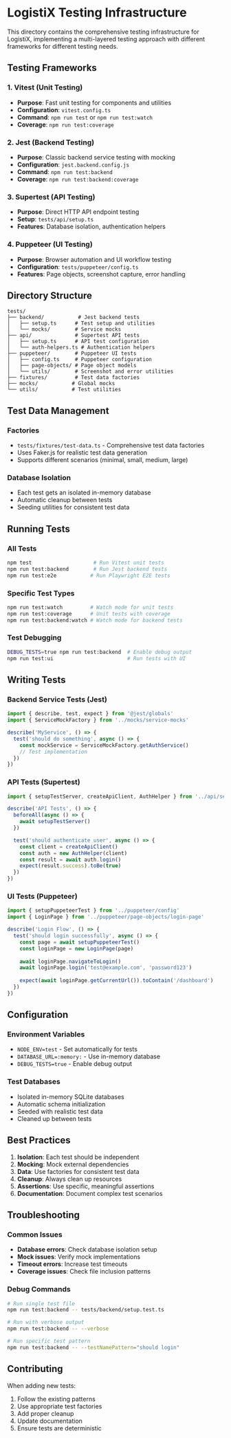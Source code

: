 # LogistiX Testing Infrastructure

This directory contains the comprehensive testing infrastructure for LogistiX, implementing a multi-layered testing approach with different frameworks for different testing needs.

## Testing Frameworks

### 1. Vitest (Unit Testing)

- **Purpose**: Fast unit testing for components and utilities
- **Configuration**: `vitest.config.ts`
- **Command**: `npm run test` or `npm run test:watch`
- **Coverage**: `npm run test:coverage`

### 2. Jest (Backend Testing)

- **Purpose**: Classic backend service testing with mocking
- **Configuration**: `jest.backend.config.js`
- **Command**: `npm run test:backend`
- **Coverage**: `npm run test:backend:coverage`

### 3. Supertest (API Testing)

- **Purpose**: Direct HTTP API endpoint testing
- **Setup**: `tests/api/setup.ts`
- **Features**: Database isolation, authentication helpers

### 4. Puppeteer (UI Testing)

- **Purpose**: Browser automation and UI workflow testing
- **Configuration**: `tests/puppeteer/config.ts`
- **Features**: Page objects, screenshot capture, error handling

## Directory Structure

```
tests/
├── backend/           # Jest backend tests
│   ├── setup.ts      # Test setup and utilities
│   └── mocks/        # Service mocks
├── api/              # Supertest API tests
│   ├── setup.ts      # API test configuration
│   └── auth-helpers.ts # Authentication helpers
├── puppeteer/        # Puppeteer UI tests
│   ├── config.ts     # Puppeteer configuration
│   ├── page-objects/ # Page object models
│   └── utils/        # Screenshot and error utilities
├── fixtures/         # Test data factories
├── mocks/           # Global mocks
└── utils/           # Test utilities
```

## Test Data Management

### Factories

- `tests/fixtures/test-data.ts` - Comprehensive test data factories
- Uses Faker.js for realistic test data generation
- Supports different scenarios (minimal, small, medium, large)

### Database Isolation

- Each test gets an isolated in-memory database
- Automatic cleanup between tests
- Seeding utilities for consistent test data

## Running Tests

### All Tests

```bash
npm test                    # Run Vitest unit tests
npm run test:backend        # Run Jest backend tests
npm run test:e2e           # Run Playwright E2E tests
```

### Specific Test Types

```bash
npm run test:watch         # Watch mode for unit tests
npm run test:coverage      # Unit tests with coverage
npm run test:backend:watch # Watch mode for backend tests
```

### Test Debugging

```bash
DEBUG_TESTS=true npm run test:backend  # Enable debug output
npm run test:ui                        # Run tests with UI
```

## Writing Tests

### Backend Service Tests (Jest)

```typescript
import { describe, test, expect } from '@jest/globals'
import { ServiceMockFactory } from '../mocks/service-mocks'

describe('MyService', () => {
  test('should do something', async () => {
    const mockService = ServiceMockFactory.getAuthService()
    // Test implementation
  })
})
```

### API Tests (Supertest)

```typescript
import { setupTestServer, createApiClient, AuthHelper } from '../api/setup'

describe('API Tests', () => {
  beforeAll(async () => {
    await setupTestServer()
  })

  test('should authenticate user', async () => {
    const client = createApiClient()
    const auth = new AuthHelper(client)
    const result = await auth.login()
    expect(result.success).toBe(true)
  })
})
```

### UI Tests (Puppeteer)

```typescript
import { setupPuppeteerTest } from '../puppeteer/config'
import { LoginPage } from '../puppeteer/page-objects/login-page'

describe('Login Flow', () => {
  test('should login successfully', async () => {
    const page = await setupPuppeteerTest()
    const loginPage = new LoginPage(page)
    
    await loginPage.navigateToLogin()
    await loginPage.login('test@example.com', 'password123')
    
    expect(await loginPage.getCurrentUrl()).toContain('/dashboard')
  })
})
```

## Configuration

### Environment Variables

- `NODE_ENV=test` - Set automatically for tests
- `DATABASE_URL=:memory:` - Use in-memory database
- `DEBUG_TESTS=true` - Enable debug output

### Test Databases

- Isolated in-memory SQLite databases
- Automatic schema initialization
- Seeded with realistic test data
- Cleaned up between tests

## Best Practices

1. **Isolation**: Each test should be independent
2. **Mocking**: Mock external dependencies
3. **Data**: Use factories for consistent test data
4. **Cleanup**: Always clean up resources
5. **Assertions**: Use specific, meaningful assertions
6. **Documentation**: Document complex test scenarios

## Troubleshooting

### Common Issues

- **Database errors**: Check database isolation setup
- **Mock issues**: Verify mock implementations
- **Timeout errors**: Increase test timeouts
- **Coverage issues**: Check file inclusion patterns

### Debug Commands

```bash
# Run single test file
npm run test:backend -- tests/backend/setup.test.ts

# Run with verbose output
npm run test:backend -- --verbose

# Run specific test pattern
npm run test:backend -- --testNamePattern="should login"
```

## Contributing

When adding new tests:

1. Follow the existing patterns
2. Use appropriate test factories
3. Add proper cleanup
4. Update documentation
5. Ensure tests are deterministic
